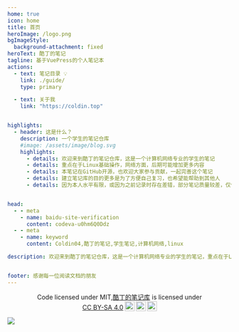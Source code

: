 ```yaml
---
home: true
icon: home
title: 首页
heroImage: /logo.png
bgImageStyle:
  background-attachment: fixed
heroText: 酷丁的笔记
tagline: 基于VuePress的个人笔记本
actions:
  - text: 笔记目录 💡
    link: ./guide/
    type: primary

  - text: 关于我
    link: "https://coldin.top"


highlights:
  - header: 这是什么？
    description: 一个学生的笔记仓库
    #image: /assets/image/blog.svg
    highlights:
      - details: 欢迎来到酷丁的笔记仓库，这是一个计算机网络专业的学生的笔记
      - details: 重点在于Linux基础操作，网络方面，后期可能增加更多内容
      - details: 本笔记在GitHub开源，也欢迎大家参与贡献，一起完善这个笔记
      - details: 建立笔记库的目的更多是为了方便自己复习，也希望能帮助到其他人
      - details: 因为本人水平有限，或因为之前记录时存在差错，部分笔记质量较差，仅供于参考


head:
  - - meta
    - name: baidu-site-verification
      content: codeva-u0hm6Q0Ddz
  - - meta
    - name: keyword
      content: Coldin04,酷丁的笔记,学生笔记,计算机网络,linux

description: 欢迎来到酷丁的笔记仓库，这是一个计算机网络专业的学生的笔记，重点在于Linux基础操作，网络方面，后期可能增加更多内容。本笔记在GitHub开源，也欢迎大家参与贡献，一起完善这个笔记。


footer: 感谢每一位阅读文档的朋友
---
```



<div style="text-align:center">
<p xmlns:cc="http://creativecommons.org/ns#" xmlns:dct="http://purl.org/dc/terms/">Code licensed under MIT,<a property="dct:title" rel="cc:attributionURL" href="https://note.coldin.top">酷丁的笔记库</a> is licensed under <a href="http://creativecommons.org/licenses/by-sa/4.0/?ref=chooser-v1" target="_blank" rel="license noopener noreferrer" style="display:inline-block;">CC BY-SA 4.0<img style="height:22px!important;margin-left:3px;vertical-align:text-bottom;" src="https://mirrors.creativecommons.org/presskit/icons/cc.svg?ref=chooser-v1"><img style="height:22px!important;margin-left:3px;vertical-align:text-bottom;" src="https://mirrors.creativecommons.org/presskit/icons/by.svg?ref=chooser-v1"><img style="height:22px!important;margin-left:3px;vertical-align:text-bottom;" src="https://mirrors.creativecommons.org/presskit/icons/sa.svg?ref=chooser-v1"></a></p>
</div>


[![](https://api.netlify.com/api/v1/badges/8cf27ec5-740d-4db4-8e85-66d858486f96/deploy-status)](https://app.netlify.com/sites/coldin-note/deploys)